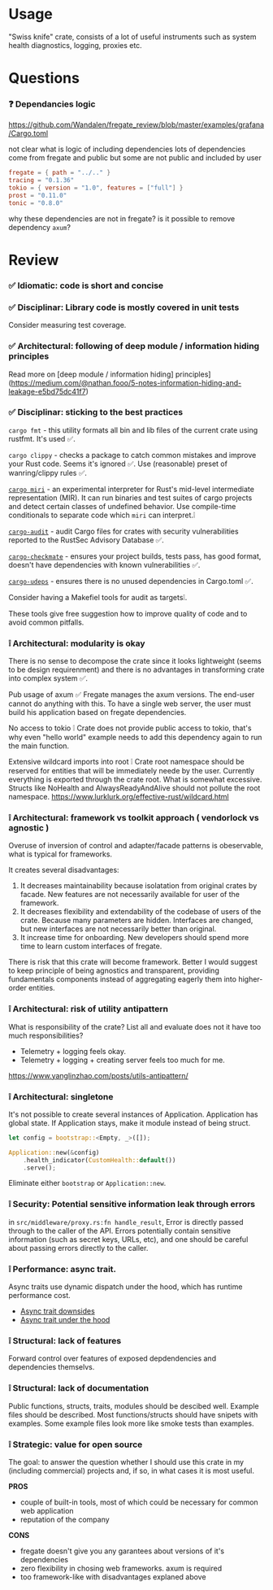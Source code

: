 # Usage

"Swiss knife" crate, consists of a lot of useful instruments such as system health diagnostics, logging, proxies etc.

# Questions

### ❓ Dependancies logic

https://github.com/Wandalen/fregate_review/blob/master/examples/grafana/Cargo.toml

not clear what is logic of including dependencies
lots of dependencies come from fregate and public
but some are not public and included by user

```toml
fregate = { path = "../.." }
tracing = "0.1.36"
tokio = { version = "1.0", features = ["full"] }
prost = "0.11.0"
tonic = "0.8.0"
```

why these dependencies are not in fregate?
is it possible to remove dependency `axum`?

# Review

### ✅ Idiomatic: code is short and concise

### ✅ Disciplinar: Library code is mostly covered in unit tests

Consider measuring test coverage.

### ✅ Architectural: following of deep module / information hiding principles

Read more on [deep module / information hiding] principles](https://medium.com/@nathan.fooo/5-notes-information-hiding-and-leakage-e5bd75dc41f7)

### ✅ Disciplinar: sticking to the best practices

`cargo fmt` - this utility formats all bin and lib files of the current crate using rustfmt. It's used ✅.

`cargo clippy` - checks a package to catch common mistakes and improve your Rust code. Seems it's ignored ✅.
Use (reasonable) preset of wanring/clippy rules  ✅.

[`cargo miri`](https://github.com/rust-lang/miri) - an experimental interpreter for Rust's mid-level intermediate representation (MIR). It can run binaries and test suites of cargo projects and detect certain classes of undefined behavior. Use compile-time conditionals to separate code which `miri` can interpret.❕

[`cargo-audit`](https://github.com/RustSec/rustsec/tree/main/cargo-audit) - audit Cargo files for crates with security vulnerabilities reported to the RustSec Advisory Database ✅.

[`cargo-checkmate`](https://github.com/cargo-checkmate/cargo-checkmate) - ensures your project builds, tests pass, has good format, doesn't have dependencies with known vulnerabilities ✅.

[`cargo-udeps`](https://github.com/est31/cargo-udeps) - ensures there is no unused dependencies in Cargo.toml ✅.

Consider having a Makefiel tools for audit as targets❕.

These tools give free suggestion how to improve quality of code and to avoid common pitfalls.

### ❕ Architectural: modularity is okay

There is no sense to decompose the crate since it looks lightweight (seems to be design requirenment) and there is no advantages in transforming crate into complex system ✅.

Pub usage of axum ✅
Fregate manages the axum versions. The end-user cannot do anything with this. To have a single web server, the user must build his application based on fregate dependencies.

No access to tokio ❕
Crate does not provide public access to tokio, that's why even "hello world" example needs to add this dependency again to run the main function.

Extensive wildcard imports into root ❕
Crate root namespace should be reserved for entities that will be immediately neede by the user.
Currently everything is exported through the crate root.
What is somewhat excessive.
Structs like NoHealth and AlwaysReadyAndAlive should not pollute the root namespace.
https://www.lurklurk.org/effective-rust/wildcard.html

### ❕ Architectural: framework vs toolkit approach ( vendorlock vs agnostic )

Overuse of inversion of control and adapter/facade patterns is obeservable, what is typical for frameworks.

It creates several disadvantages:

1. It decreases maintainability because isolatation from original crates by facade. New features are not necessarily available for user of the framework.
2. It decreases flexibility and extendability of the codebase of users of the crate. Because many parameters are hidden. Interfaces are changed, but new interfaces are not necessarily better than original.
3. It increase time for onboarding. New developers should spend more time to learn custom interfaces of fregate.

There is risk that this crate will become framework. Better I would suggest to keep principle of being agnostics and transparent, providing fundamentals components instead of aggregating eagerly them into higher-order entities.

### ❕ Architectural: risk of utility antipattern

What is responsibility of the crate? List all and evaluate does not it have too much responsibilities?

- Telemetry + logging feels okay.
- Telemetry + logging + creating server feels too much for me.

https://www.yanglinzhao.com/posts/utils-antipattern/

### ❕ Architectural: singletone

It's not possible to create several instances of Application.
Application has global state.
If Application stays, make it module instead of being struct.

```rust
let config = bootstrap::<Empty, _>([]);

Application::new(&config)
    .health_indicator(CustomHealth::default())
    .serve();
```

Eliminate either `bootstrap` or `Application::new`.

### ❕ Security: Potential sensitive information leak through errors

in `src/middleware/proxy.rs:fn handle_result`, Error is directly
passed through to the caller of the API. Errors potentially contain sensitive
information (such as secret keys, URLs, etc), and one should be careful
about passing errors directly to the caller.

### ❕ Performance: async trait.

Async traits use dynamic dispatch under the hood, which has runtime performance cost.
- [Async trait downsides](https://internals.rust-lang.org/t/async-traits-the-less-dynamic-allocations-edition/13048/2)
- [Async trait under the hood](https://smallcultfollowing.com/babysteps/blog/2019/10/26/async-fn-in-traits-are-hard/)

### ❕ Structural: lack of features

Forward control over features of exposed depdendencies and dependencies themselvs.

### ❕ Structural: lack of documentation

Public functions, structs, traits, modules should be descibed well.
Example files should be described.
Most functions/structs should have snipets with examples.
Some example files look more like smoke tests than examples.

### ❕ Strategic: value for open source

The goal: to answer the question whether I should use this crate in my (including commercial) projects and, if so, in what cases it is most useful.

**PROS**
* couple of built-in tools, most of which could be necessary for common web application
* reputation of the company

**CONS**
* fregate doesn't give you any garantees about versions of it's dependencies
* zero flexibility in chosing web frameworks. axum is required
* too framework-like with disadvantages explaned above
